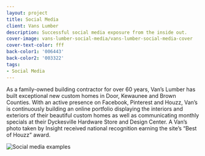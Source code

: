 ```yaml
---
layout: project
title: Social Media
client: Vans Lumber
description: Successful social media exposure from the inside out.
cover-image: vans-lumber-social-media/vans-lumber-social-media-cover
cover-text-color: fff
back-color1: '006443'
back-color2: '003322'
tags:
- Social Media
---
```


As a family-owned building contractor for over 60 years, Van’s Lumber has built exceptional new custom homes in Door, Kewaunee and Brown Counties. With an active presence on Facebook, Pinterest and Houzz, Van’s is continuously building an online portfolio displaying the interiors and exteriors of their beautiful custom homes as well as communicating monthly specials at their Dyckesville Hardware Store and Design Center. A Van’s photo taken by Insight received national recognition earning the site’s “Best of Houzz” award.

<div>
<img data-aos="fade-up"
alt="Social media examples" src="/img/projects/vans-lumber-social-media/vans-lumber-social-media-examples.jpg"
srcset="/img/projects/vans-lumber-social-media/vans-lumber-social-media-examples-2400.jpg 2400w,
/img/projects/vans-lumber-social-media/vans-lumber-social-media-examples-1800.jpg 1800w,
/img/projects/vans-lumber-social-media/vans-lumber-social-media-examples-1200.jpg 1200w,
/img/projects/vans-lumber-social-media/vans-lumber-social-media-examples-900.jpg 900w,
/img/projects/vans-lumber-social-media/vans-lumber-social-media-examples-600.jpg 600w,
/img/projects/vans-lumber-social-media/vans-lumber-social-media-examples-400.jpg 400w" />
</div>
